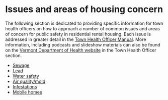---
---
Issues and areas of housing concern
===================================

The following section is dedicated to providing specific information for town health officers on how to approach a number of common issues and areas of concern for public safety in residential rental housing. Each issue is addressed in greater detail in the [Town Health Officer Manual](http://healthvermont.gov/local/tho/documents/TownHealthOfficerManual09.pdf). More information, including podcasts and slideshow materials can also be found on the [Vermont Department of Health website](http://healthvermont.gov/local/tho/tho.aspx) in the Town Health Officer section.

*   [Sewage](sewage.html)
*   [Lead](lead.html)
*   [Water safety](water-safety.html)
*   [Air quality/mold](air-quality.html)
*   [Infestations](infestations.html)
*   [Mobile homes](../../../areas-of-interest/mobile-homes)
